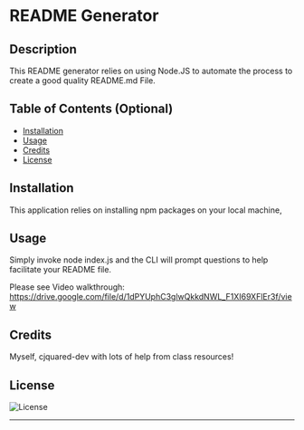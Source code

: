 # README Generator

## Description

This README generator relies on using Node.JS to automate the process to create a good quality README.md File.

## Table of Contents (Optional)

- [Installation](#installation)
- [Usage](#usage)
- [Credits](#credits)
- [License](#license)

## Installation

This application relies on installing npm packages on your local machine,

## Usage

Simply invoke node index.js and the CLI will prompt questions to help facilitate your README file.

Please see Video walkthrough:  https://drive.google.com/file/d/1dPYUphC3glwQkkdNWL_F1XI69XFlEr3f/view

## Credits

Myself, cjquared-dev with lots of help from class resources!

## License

  ![License](https://img.shields.io/badge/license-MIT-blue.svg)

---

